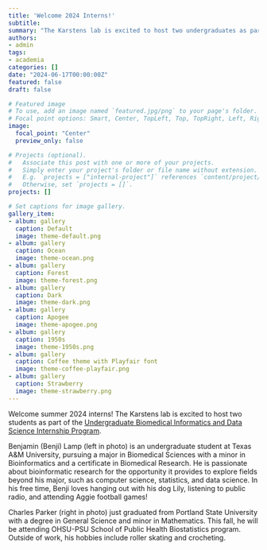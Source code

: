 ```yaml
---
title: 'Welcome 2024 Interns!'
subtitle: 
summary: "The Karstens lab is excited to host two undergraduates as part of the Undergraduate Biomedical Informatics..."
authors:
- admin
tags:
- academia
categories: []
date: "2024-06-17T00:00:00Z"
featured: false
draft: false

# Featured image
# To use, add an image named `featured.jpg/png` to your page's folder.
# Focal point options: Smart, Center, TopLeft, Top, TopRight, Left, Right, BottomLeft, Bottom, BottomRight
image:
  focal_point: "Center"
  preview_only: false

# Projects (optional).
#   Associate this post with one or more of your projects.
#   Simply enter your project's folder or file name without extension.
#   E.g. `projects = ["internal-project"]` references `content/project/deep-learning/index.md`.
#   Otherwise, set `projects = []`.
projects: []

# Set captions for image gallery.
gallery_item:
- album: gallery
  caption: Default
  image: theme-default.png
- album: gallery
  caption: Ocean
  image: theme-ocean.png
- album: gallery
  caption: Forest
  image: theme-forest.png
- album: gallery
  caption: Dark
  image: theme-dark.png
- album: gallery
  caption: Apogee
  image: theme-apogee.png
- album: gallery
  caption: 1950s
  image: theme-1950s.png
- album: gallery
  caption: Coffee theme with Playfair font
  image: theme-coffee-playfair.png
- album: gallery
  caption: Strawberry
  image: theme-strawberry.png
---
```


Welcome summer 2024 interns! The Karstens lab is excited to host two students as part of the [Undergraduate Biomedical Informatics and Data Science Internship Program](https://www.ohsu.edu/school-of-medicine/medical-informatics-and-clinical-epidemiology/high-school-and-college
).

Benjamin (Benji) Lamp (left in photo) is an undergraduate student at Texas A&M University, pursuing a major in Biomedical Sciences with a minor in Bioinformatics and a certificate in Biomedical Research. He is passionate about bioinformatic research for the opportunity it provides to explore fields beyond his major, such as computer science, statistics, and data science. In his free time, Benji loves hanging out with his dog Lily, listening to public radio, and attending Aggie football games!

Charles Parker (right in photo) just graduated from Portland State University with a degree in General Science and minor in Mathematics. This fall, he will be attending OHSU-PSU School of Public Health Biostatistics program. Outside of work, his hobbies include roller skating and crocheting.


 
